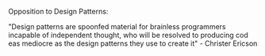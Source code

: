 

Opposition to Design Patterns:

"Design patterns are spoonfed material for brainless programmers incapable of independent thought, who will be resolved to producing cod eas mediocre as the design patterns they use to create it" - Christer Ericson

